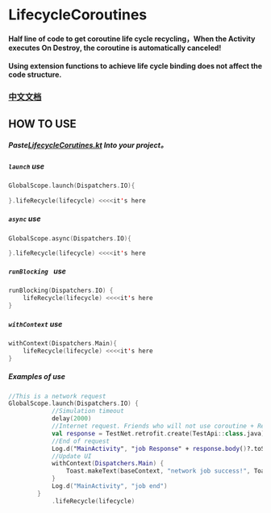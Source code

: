 # LifecycleCoroutines

#### Half line of code to get coroutine life cycle recycling，When the Activity executes On Destroy, the coroutine is automatically canceled!

#### Using extension functions to achieve life cycle binding does not affect the code structure.

### [中文文档](README-CN.md)

## HOW TO USE

##### Paste[**LifecycleCorutines.kt**](https://github.com/Dboy233/LifecycleCoroutines/blob/master/app/src/main/java/com/dboy/lifecyclecoroutines/LifecycleCorutines.kt) Into your project。

##### `launch` use

```kotlin
GlobalScope.launch(Dispatchers.IO){
    
}.lifeRecycle(lifecycle) <<<<it's here
```

##### `async` use

```kotlin
GlobalScope.async(Dispatchers.IO){

}.lifeRecycle(lifecycle) <<<<it's here
```

##### `runBlocking ` use

```kotlin
runBlocking(Dispatchers.IO) {
	lifeRecycle(lifecycle) <<<<it's here
}
```

##### `withContext` use

```kotlin
withContext(Dispatchers.Main){
	lifeRecycle(lifecycle) <<<<it's here
}
```

##### Examples of use

```kotlin
//This is a network request
GlobalScope.launch(Dispatchers.IO) {
            //Simulation timeout
            delay(2000)
            //Internet request. Friends who will not use coroutine + Retrofit can search related articles to learn
            val response = TestNet.retrofit.create(TestApi::class.java).test()
            //End of request
            Log.d("MainActivity", "job Response" + response.body()?.toString())
            //Update UI
            withContext(Dispatchers.Main) {
                Toast.makeText(baseContext, "network job success!", Toast.LENGTH_SHORT).show()
            }
            Log.d("MainActivity", "job end")
        }
            .lifeRecycle(lifecycle) 
```

